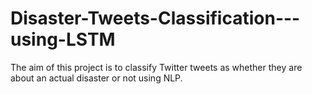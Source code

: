 # Disaster-Tweets-Classification---using-LSTM
The aim of this project is to classify Twitter tweets as whether they are about an actual disaster or not using NLP.
